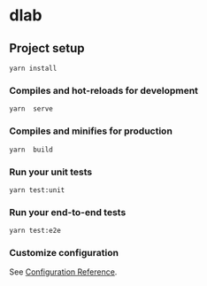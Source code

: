 # dlab

## Project setup
```
yarn install
```

### Compiles and hot-reloads for development
```
yarn  serve
```

### Compiles and minifies for production
```
yarn  build
```

### Run your unit tests
```
yarn test:unit
```

### Run your end-to-end tests
```
yarn test:e2e
```

### Customize configuration
See [Configuration Reference](https://cli.vuejs.org/config/).
